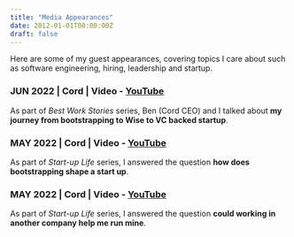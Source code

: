 ```yaml
---
title: "Media Appearances"
date: 2012-01-01T00:00:00Z
draft: false
---
```


Here are some of my guest appearances, covering topics I care about such as software engineering, hiring, leadership and startup.

### JUN 2022 | Cord | Video - [YouTube](https://www.youtube.com/watch?v=23VBotE4IfM)

As part of *Best Work Stories* series, Ben (Cord CEO) and I talked about **my journey from bootstrapping to Wise to VC backed startup**.

### MAY 2022 | Cord | Video - [YouTube](https://www.youtube.com/watch?v=aOW4IGCHW6s)

As part of *Start-up Life* series, I answered the question **how does bootstrapping shape a start up**.

### MAY 2022 | Cord | Video - [YouTube](https://www.youtube.com/watch?v=86pfPAFonxU)

As part of *Start-up Life* series, I answered the question **could working in another company help me run mine**.